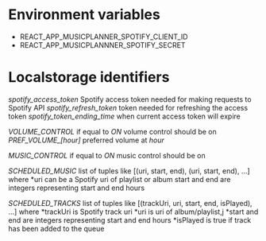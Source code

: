 # Environment variables
* REACT_APP_MUSICPLANNER_SPOTIFY_CLIENT_ID
* REACT_APP_MUSICPLANNNER_SPOTIFY_SECRET


# Localstorage identifiers
*spotify_access_token* Spotify access token needed for making requests to Spotify API
*spotify_refresh_token* token needed for refreshing the access token
*spotify_token_ending_time* when current access token will expire

*VOLUME_CONTROL* if equal to *ON* volume control should be on 
*PREF_VOLUME_[hour]* preferred volume at *hour*

*MUSIC_CONTROL* if equal to *ON* music control should be on 


*SCHEDULED_MUSIC* list of tuples like [(uri, start, end), (uri, start, end), ...] 
where 
    *uri can be a Spotify uri of playlist or album
    start and end are integers representing start and end hours


*SCHEDULED_TRACKS* list of tuples like [(trackUri, uri, start, end, isPlayed), ...] 
where 
    *trackUri is Spotify track uri
    *uri is uri of album/playlist,j 
    *start and end are integers representing start and end hours 
    *isPlayed is true if track has been added to the queue

